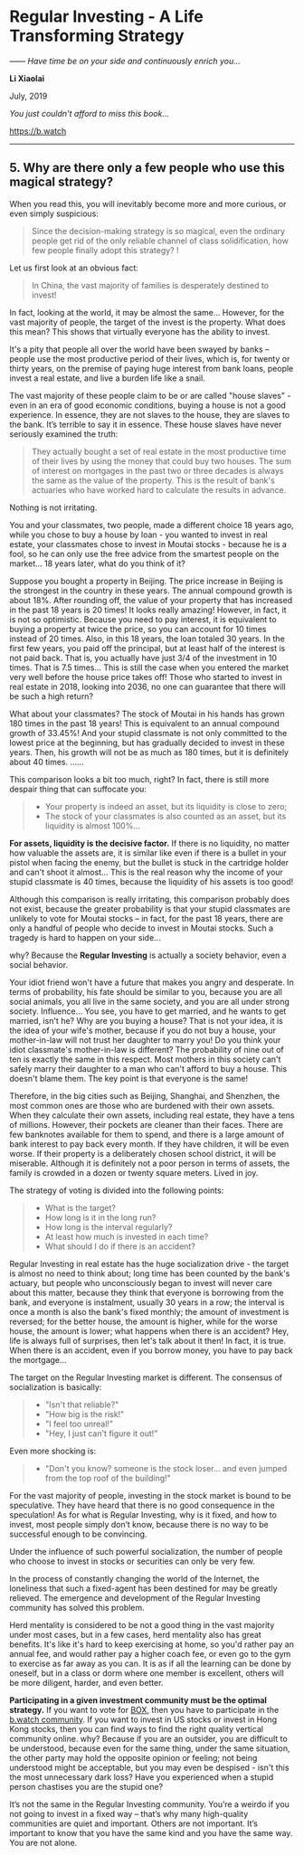 # Regular Investing - A Life Transforming Strategy

*—— Have time be on your side and continuously enrich you...*

**Li Xiaolai**

July, 2019

*You just couldn't afford to miss this book...*

https://b.watch

---

## 5. Why are there only a few people who use this magical strategy?

When you read this, you will inevitably become more and more curious, or even simply suspicious:

> Since the decision-making strategy is so magical, even the ordinary people get rid of the only reliable channel of class solidification, how few people finally adopt this strategy? !

Let us first look at an obvious fact:

> In China, the vast majority of families is desperately destined to invest!

In fact, looking at the world, it may be almost the same... However, for the vast majority of people, the target of the invest is the property. What does this mean? This shows that virtually everyone has the ability to invest.

It's a pity that people all over the world have been swayed by banks – people use the most productive period of their lives, which is, for twenty or thirty years, on the premise of paying huge interest from bank loans, people invest a real estate, and live a burden life like a snail.

The vast majority of these people claim to be or are called "house slaves" - even in an era of good economic conditions, buying a house is not a good experience. In essence, they are not slaves to the house, they are slaves to the bank. It’s terrible to say it in essence. These house slaves have never seriously examined the truth:

> They actually bought a set of real estate in the most productive time of their lives by using the money that could buy two houses. The sum of interest on mortgages in the past two or three decades is always the same as the value of the property. This is the result of bank's actuaries who have worked hard to calculate the results in advance.

Nothing is not irritating.

You and your classmates, two people, made a different choice 18 years ago, while you chose to buy a house by loan - you wanted to invest in real estate, your classmates chose to invest in Moutai stocks - because he is a fool, so he can only use the free advice from the smartest people on the market... 18 years later, what do you think of it?

Suppose you bought a property in Beijing. The price increase in Beijing is the strongest in the country in these years. The annual compound growth is about 18%. After rounding off, the value of your property that has increased in the past 18 years is 20 times! It looks really amazing! However, in fact, it is not so optimistic. Because you need to pay interest, it is equivalent to buying a property at twice the price, so you can account for 10 times instead of 20 times. Also, in this 18 years, the loan totaled 30 years. In the first few years, you paid off the principal, but at least half of the interest is not paid back. That is, you actually have just 3/4 of the investment in 10 times. That is 7.5 times... This is still the case when you entered the market very well before the house price takes off! Those who started to invest in real estate in 2018, looking into 2036, no one can guarantee that there will be such a high return?

What about your classmates? The stock of Moutai in his hands has grown 180 times in the past 18 years! This is equivalent to an annual compound growth of 33.45%! And your stupid classmate is not only committed to the lowest price at the beginning, but has gradually decided to invest in these years. Then, his growth will not be as much as 180 times, but it is definitely about 40 times. ......

This comparison looks a bit too much, right? In fact, there is still more despair thing that can suffocate you:

> - Your property is indeed an asset, but its liquidity is close to zero;
> - The stock of your classmates is also counted as an asset, but its liquidity is almost 100%...

**For assets, liquidity is the decisive factor.** If there is no liquidity, no matter how valuable the assets are, it is similar like even if there is a bullet in your pistol when facing the enemy, but the bullet is stuck in the cartridge holder and can't shoot it almost... This is the real reason why the income of your stupid classmate is 40 times, because the liquidity of his assets is too good!

Although this comparison is really irritating, this comparison probably does not exist, because the greater probability is that your stupid classmates are unlikely to vote for Moutai stocks – in fact, for the past 18 years, there are only a handful of people who decide to invest in Moutai stocks. Such a tragedy is hard to happen on your side...

why? Because the **Regular Investing** is actually a society behavior, even a social behavior.

Your idiot friend won't have a future that makes you angry and desperate. In terms of probability, his fate should be similar to you, because you are all social animals, you all live in the same society, and you are all under strong society. Influence... You see, you have to get married, and he wants to get married, isn't he? Why are you buying a house? That is not your idea, it is the idea of your wife's mother, because if you do not buy a house, your mother-in-law will not trust her daughter to marry you! Do you think your idiot classmate's mother-in-law is different? The probability of nine out of ten is exactly the same in this respect. Most mothers in this society can't safely marry their daughter to a man who can't afford to buy a house. This doesn't blame them. The key point is that everyone is the same!

Therefore, in the big cities such as Beijing, Shanghai, and Shenzhen, the most common ones are those who are burdened with their own assets. When they calculate their own assets, including real estate, they have a tens of millions. However, their pockets are cleaner than their faces. There are few banknotes available for them to spend, and there is a large amount of bank interest to pay back every month. If they have children, it will be even worse. If their property is a deliberately chosen school district, it will be miserable. Although it is definitely not a poor person in terms of assets, the family is crowded in a dozen or twenty square meters. Lived in joy.

The strategy of voting is divided into the following points:

> - What is the target?
> - How long is it in the long run?
> - How long is the interval regularly?
> - At least how much is invested in each time?
> - What should I do if there is an accident?

Regular Investing in real estate has the huge socialization drive - the target is almost no need to think about; long time has been counted by the bank's actuary, but people who unconsciously began to invest will never care about this matter, because they think that everyone is borrowing from the bank, and everyone is instalment, usually 30 years in a row; the interval is once a month is also the bank's fixed monthly; the amount of investment is reversed; for the better house, the amount is higher, while for the worse house, the amount is lower; what happens when there is an accident? Hey, life is always full of surprises, then let's talk about it then! In fact, it is true. When there is an accident, even if you borrow money, you have to pay back the mortgage...

The target on the Regular Investing market is different. The consensus of socialization is basically:

> - "Isn't that reliable?"
> - "How big is the risk!"
> - "I feel too unreal!"
> - "Hey, I just can't figure it out!"

Even more shocking is:

> - "Don't you know? someone is the stock loser... and even jumped from the top roof of the building!"

For the vast majority of people, investing in the stock market is bound to be speculative. They have heard that there is no good consequence in the speculation! As for what is Regular Investing, why is it fixed, and how to invest, most people simply don’t know, because there is no way to be successful enough to be convincing.

Under the influence of such powerful socialization, the number of people who choose to invest in stocks or securities can only be very few.

In the process of constantly changing the world of the Internet, the loneliness that such a fixed-agent has been destined for may be greatly relieved. The emergence and development of the Regular Investing community has solved this problem.

Herd mentality is considered to be not a good thing in the vast majority under most cases, but in a few cases, herd mentality also has great benefits. It's like it's hard to keep exercising at home, so you'd rather pay an annual fee, and would rather pay a higher coach fee, or even go to the gym to exercise as far away as you can. It is as if all the learning can be done by oneself, but in a class or dorm where one member is excellent, others will be more diligent, harder, and even better.

**Participating in a given investment community must be the optimal strategy.** If you want to vote for [BOX](https://b.watch), then you have to participate in the [b.watch community](https://b.watch). If you want to invest in US stocks or invest in Hong Kong stocks, then you can find ways to find the right quality vertical community online. why? Because if you are an outsider, you are difficult to be understood, because even for the same thing, under the same situation, the other party may hold the opposite opinion or feeling; not being understood might be acceptable, but you may even be despised - isn't this the most unnecessary dark loss? Have you experienced when a stupid person chastises you are the stupid one?

It’s not the same in the Regular Investing community. You’re a weirdo if you not going to invest in a fixed way – that’s why many high-quality communities are quiet and important. Others are not important. It’s important to know that you have the same kind and you have the same way. You are not alone.
